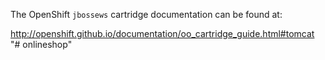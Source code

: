 The OpenShift `jbossews` cartridge documentation can be found at:

http://openshift.github.io/documentation/oo_cartridge_guide.html#tomcat
"# onlineshop" 

